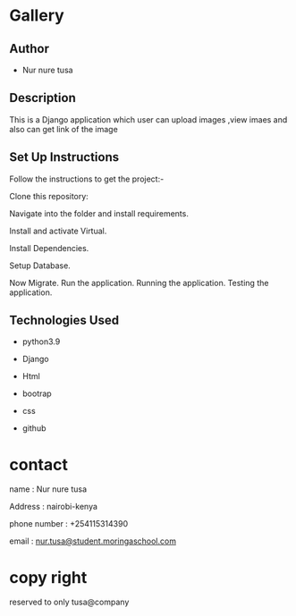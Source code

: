 # Gallery

## Author
* Nur nure tusa

## Description
This is a Django application which user can upload images ,view imaes and also can get link of the image


## Set Up Instructions

Follow the instructions to get the project:-

Clone this repository:


Navigate into the folder and install requirements.

Install and activate Virtual.

Install Dependencies.

Setup Database.

Now Migrate.
Run the application.
Running the application.
Testing the application.


## Technologies Used
* python3.9

* Django

* Html

* bootrap

* css

* github

# contact
  name : Nur nure tusa

  Address : nairobi-kenya

  phone number : +254115314390

  email : nur.tusa@student.moringaschool.com

  # copy right
  reserved to only tusa@company

  